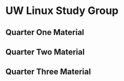 # UW Linux Study Group

## Quarter One Material

## Quarter Two Material

## Quarter Three Material
